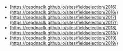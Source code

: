 * [https://cepdnaclk.github.io/sites/fieldselection/2016](https://cepdnaclk.github.io/sites/fieldselection/2016/)
* [https://cepdnaclk.github.io/sites/fieldselection/2017](https://cepdnaclk.github.io/sites/fieldselection/2017/)
* [https://cepdnaclk.github.io/sites/fieldselection/2018](https://cepdnaclk.github.io/sites/fieldselection/2018/)
* [https://cepdnaclk.github.io/sites/fieldselection/2019](https://cepdnaclk.github.io/sites/fieldselection/2019/)